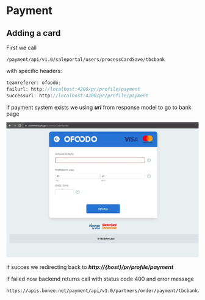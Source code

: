 # Payment

## Adding a card

First we call

```
/payment/api/v1.0/saleportal/users/processCardSave/tbcbank
```

with specific headers:

```ts
teamreferer: ofoodo;
failurl: http://localhost:4200/pr/profile/payment
successurl: http://localhost:4200/pr/profile/payment
```
if payment system exists we using ***url*** from response model to go to bank page

![Adding a card](images/payment_1.jpg)


if succes we redirecting back to **_http://{host}/pr/profile/payment_**

if failed now backend returns call with status code 400 and error message

```
https://apis.bonee.net/payment/api/v1.0/partners/order/payment/tbcbank/fail
```
